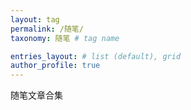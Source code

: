 ```yaml
---
layout: tag
permalink: /随笔/
taxonomy: 随笔 # tag name

entries_layout: # list (default), grid
author_profile: true
---
```


随笔文章合集